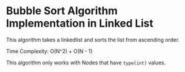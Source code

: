 # Bubble Sort Algorithm Implementation in Linked List

This algorithm takes a linkedlist and sorts the list from ascending order. 

Time Complexity: O(N^2) + O(N - 1) 

This algorithm only works with Nodes that have `type(int)` values. 
